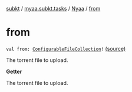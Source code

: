 [subkt](../../index.md) / [myaa.subkt.tasks](../index.md) / [Nyaa](index.md) / [from](./from.md)

# from

`val from: `[`ConfigurableFileCollection`](https://docs.gradle.org/current/javadoc/org/gradle/api/file/ConfigurableFileCollection.html)`!` [(source)](https://github.com/Myaamori/SubKt/blob/0.1.11/src/main/kotlin/myaa/subkt/tasks/tasks.kt#L925)

The torrent file to upload.

**Getter**

The torrent file to upload.

